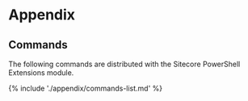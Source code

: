 # Appendix

## Commands
 
The following commands are distributed with the Sitecore PowerShell Extensions module.
 
{% include './appendix/commands-list.md' %}